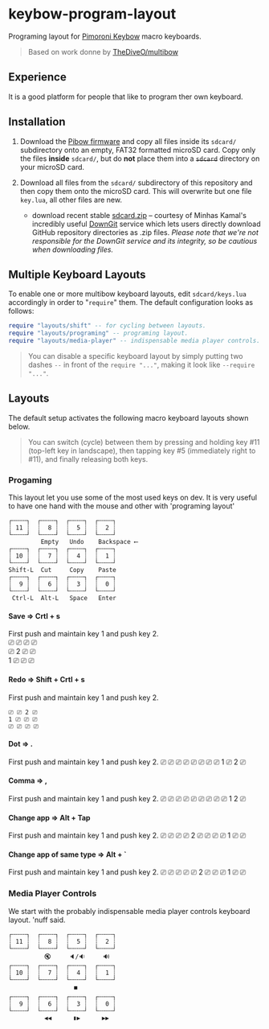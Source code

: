 # keybow-program-layout

Programing layout for [Pimoroni
Keybow](https://shop.pimoroni.com/products/keybow) macro keyboards.

> Based on work donne by [TheDiveO/multibow](https://github.com/TheDiveO/multibow)

## Experience

It is a good platform for people that like to program ther own keyboard.

## Installation

1. Download the [Pibow
   firmware](https://github.com/pimoroni/keybow-firmware/releases) and copy
   all files inside its `sdcard/` subdirectory onto an empty, FAT32 formatted
   microSD card. Copy only the files **inside** `sdcard/`, but do **not**
   place them into a ~~`sdcard`~~ directory on your microSD card.

2. Download all files from the `sdcard/` subdirectory of this repository and
   then copy them onto the microSD card. This will overwrite but one file
   `key.lua`, all other files are new.
   - download recent stable
     [sdcard.zip](https://minhaskamal.github.io/DownGit/#/home?url=https://github.com/TheDiveO/multibow/tree/master/sdcard)
     – courtesy of Minhas Kamal's incredibly useful
     [DownGit](https://github.com/MinhasKamal/DownGit) service which lets
     users directly download GitHub repository directories as .zip files.
     _Please note that we're not responsible for the DownGit service and its
     integrity, so be cautious when downloading files._

## Multiple Keyboard Layouts

To enable one or more multibow keyboard layouts, edit `sdcard/keys.lua`
accordingly in order to "`require`" them. The default configuration looks as
follows:

```lua
require "layouts/shift" -- for cycling between layouts.
require "layouts/programing" -- programing layout.
require "layouts/media-player" -- indispensable media player controls.
```

> You can disable a specific keyboard layout by simply putting two dashes `--`
> in front of the `require "..."`, making it look like `--require "..."`.

## Layouts

The default setup activates the following macro keyboard layouts shown below.

> You can switch (cycle) between them by pressing and holding key #11
> (top-left key in landscape), then tapping key #5 (immediately right to #11),
> and finally releasing both keys.

### Progaming

This layout let you use some of the most used keys on dev.
It is very useful to have one hand with the mouse and other with 'programing layout'

```text
┌╌╌╌╌┐  ┌╌╌╌╌┐  ┌╌╌╌╌┐  ┌╌╌╌╌┐
┊ 11 ┊  ┊  8 ┊  ┊  5 ┊  ┊  2 ┊
└╌╌╌╌┘  └╌╌╌╌┘  └╌╌╌╌┘  └╌╌╌╌┘
         Empty   Undo    Backspace ⟵
┌╌╌╌╌┐  ┌╌╌╌╌┐  ┌╌╌╌╌┐  ┌╌╌╌╌┐
┊ 10 ┊  ┊  7 ┊  ┊  4 ┊  ┊  1 ┊
└╌╌╌╌┘  └╌╌╌╌┘  └╌╌╌╌┘  └╌╌╌╌┘
Shift-L  Cut     Copy    Paste
┌╌╌╌╌┐  ┌╌╌╌╌┐  ┌╌╌╌╌┐  ┌╌╌╌╌┐
┊  9 ┊  ┊  6 ┊  ┊  3 ┊  ┊  0 ┊
└╌╌╌╌┘  └╌╌╌╌┘  └╌╌╌╌┘  └╌╌╌╌┘
 Ctrl-L  Alt-L   Space   Enter
```

#### Save => Crtl + s
First push and maintain key 1 and push key 2.
<br/>
⎚ ⎚ ⎚ ⎚ <br/>
⎚ 2 ⎚ ⎚ <br/>
1 ⎚ ⎚ ⎚ <br/>

#### Redo => Shift + Crtl + s
First push and maintain key 1 and push key 2.
```text
⎚ ⎚ 2 ⎚
1 ⎚ ⎚ ⎚
⎚ ⎚ ⎚ ⎚
```

#### Dot => .
First push and maintain key 1 and push key 2.
⎚ ⎚ ⎚ ⎚
⎚ ⎚ ⎚ ⎚
1 ⎚ 2 ⎚

#### Comma => ,
First push and maintain key 1 and push key 2.
⎚ ⎚ ⎚ ⎚
⎚ ⎚ ⎚ ⎚
⎚ 1 2 ⎚

#### Change app => Alt + Tap
First push and maintain key 1 and push key 2.
⎚ ⎚ ⎚ ⎚
2 ⎚ ⎚ ⎚
⎚ 1 ⎚ ⎚

#### Change app of same type => Alt + `
First push and maintain key 1 and push key 2.
⎚ ⎚ ⎚ ⎚
⎚ 2 ⎚ ⎚
⎚ 1 ⎚ ⎚

### Media Player Controls

We start with the probably indispensable media player controls keyboard layout.
'nuff said.

```text
┌╌╌╌╌┐  ┌╌╌╌╌┐  ┌╌╌╌╌┐  ┌╌╌╌╌┐
┊ 11 ┊  ┊  8 ┊  ┊  5 ┊  ┊  2 ┊
└╌╌╌╌┘  └╌╌╌╌┘  └╌╌╌╌┘  └╌╌╌╌┘
          🔇     🔈/🔉     🔊
┌╌╌╌╌┐  ┌╌╌╌╌┐  ┌╌╌╌╌┐  ┌╌╌╌╌┐
┊ 10 ┊  ┊  7 ┊  ┊  4 ┊  ┊  1 ┊
└╌╌╌╌┘  └╌╌╌╌┘  └╌╌╌╌┘  └╌╌╌╌┘
                  ⏹️️
┌╌╌╌╌┐  ┌╌╌╌╌┐  ┌╌╌╌╌┐  ┌╌╌╌╌┐
┊  9 ┊  ┊  6 ┊  ┊  3 ┊  ┊  0 ┊
└╌╌╌╌┘  └╌╌╌╌┘  └╌╌╌╌┘  └╌╌╌╌┘
          ◀️◀️      ▮▶      ▶▶
```